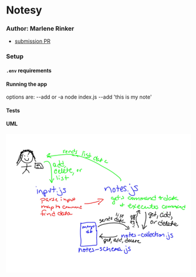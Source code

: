 # Notesy


### Author: Marlene Rinker

- [submission PR](https://github.com/marlenerinker-401-advanced-javascript/notes/pull/1)
<!-- - [tests report](https://github.com/tutuorial-401js/class-00/actions) -->
<!-- - [front-end](https://tutorial-401js.herokuapp.com/) -->

### Setup

#### `.env` requirements

<!-- - `PORT` - Port Number -->

#### Running the app

options are: --add or -a
node index.js --add 'this is my note'


#### Tests

<!-- - Unit Tests: `npm run test`
- Lint Tests: `npm run lint`
- Assertions Made
  - Things I want to test
- Assertions Remaining
  - ... Things I want to tests, but didn't yet. -->

#### UML

![UML Diagram](notesy.jpg)